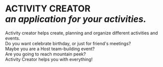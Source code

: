 # ACTIVITY CREATOR <br>*an application for your activities.*


Activity creator helps create, planning and organize different activities and events.<br>
Do you want celebrate birthday, or just for friend's meetings?<br>
Maybe you are a Host team-building event?<br>
Are you going to reach mountain peek?<br>
Activity Creator helps you with everything!




